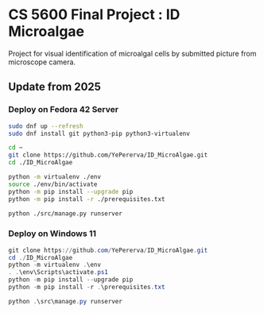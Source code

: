 # CS 5600 Final Project : ID Microalgae

Project for visual identification of microalgal cells by submitted picture from microscope camera.

## Update from 2025

### Deploy on Fedora 42 Server

```bash
sudo dnf up --refresh
sudo dnf install git python3-pip python3-virtualenv

cd ~
git clone https://github.com/YePererva/ID_MicroAlgae.git
cd ./ID_MicroAlgae

python -m virtualenv ./env
source ./env/bin/activate
python -m pip install --upgrade pip
python -m pip install -r ./prerequisites.txt

python ./src/manage.py runserver
```

### Deploy on Windows 11

```PowerShell
git clone https://github.com/YePererva/ID_MicroAlgae.git
cd ./ID_MicroAlgae
python -m virtualenv .\env
. .\env\Scripts\activate.ps1
python -m pip install --upgrade pip
python -m pip install -r .\prerequisites.txt

python .\src\manage.py runserver
```


